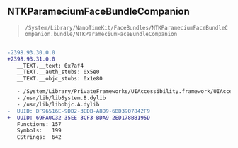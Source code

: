 ## NTKParameciumFaceBundleCompanion

> `/System/Library/NanoTimeKit/FaceBundles/NTKParameciumFaceBundleCompanion.bundle/NTKParameciumFaceBundleCompanion`

```diff

-2398.93.30.0.0
+2398.93.31.0.0
   __TEXT.__text: 0x7af4
   __TEXT.__auth_stubs: 0x5e0
   __TEXT.__objc_stubs: 0x1e80

   - /System/Library/PrivateFrameworks/UIAccessibility.framework/UIAccessibility
   - /usr/lib/libSystem.B.dylib
   - /usr/lib/libobjc.A.dylib
-  UUID: DF96516E-9DD2-3EDB-A8D9-6BD3907842F9
+  UUID: 69FA0C32-35EE-3CF3-BDA9-2ED178BB195D
   Functions: 157
   Symbols:   199
   CStrings:  642

```
